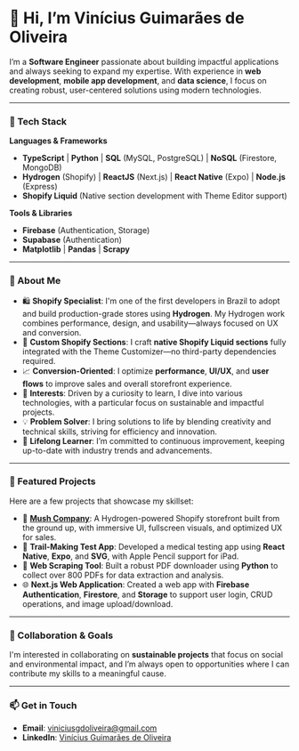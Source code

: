 # 👋 Hi, I’m Vinícius Guimarães de Oliveira

I’m a **Software Engineer** passionate about building impactful applications and always seeking to expand my expertise. With experience in **web development**, **mobile app development**, and **data science**, I focus on creating robust, user-centered solutions using modern technologies.

---

### 🚀 Tech Stack

**Languages & Frameworks**  
- **TypeScript** | **Python** | **SQL** (MySQL, PostgreSQL) | **NoSQL** (Firestore, MongoDB)  
- **Hydrogen** (Shopify) | **ReactJS** (Next.js) | **React Native** (Expo) | **Node.js** (Express)  
- **Shopify Liquid** (Native section development with Theme Editor support)

**Tools & Libraries**  
- **Firebase** (Authentication, Storage)  
- **Supabase** (Authentication)  
- **Matplotlib** | **Pandas** | **Scrapy**

---

### 🌱 About Me

- 🛍️ **Shopify Specialist**: I'm one of the first developers in Brazil to adopt and build production-grade stores using **Hydrogen**. My Hydrogen work combines performance, design, and usability—always focused on UX and conversion.
- 💼 **Custom Shopify Sections**: I craft **native Shopify Liquid sections** fully integrated with the Theme Customizer—no third-party dependencies required.
- 📈 **Conversion-Oriented**: I optimize **performance**, **UI/UX**, and **user flows** to improve sales and overall storefront experience.
- 👀 **Interests**: Driven by a curiosity to learn, I dive into various technologies, with a particular focus on sustainable and impactful projects.
- 💡 **Problem Solver**: I bring solutions to life by blending creativity and technical skills, striving for efficiency and innovation.
- 📘 **Lifelong Learner**: I’m committed to continuous improvement, keeping up-to-date with industry trends and advancements.

---

### 💼 Featured Projects

Here are a few projects that showcase my skillset:

- 🛒 [**Mush Company**](https://mush.company): A Hydrogen-powered Shopify storefront built from the ground up, with immersive UI, fullscreen visuals, and optimized UX for sales.
- 📱 **Trail-Making Test App**: Developed a medical testing app using **React Native**, **Expo**, and **SVG**, with Apple Pencil support for iPad.
- 📄 **Web Scraping Tool**: Built a robust PDF downloader using **Python** to collect over 800 PDFs for data extraction and analysis.
- 🌐 **Next.js Web Application**: Created a web app with **Firebase Authentication**, **Firestore**, and **Storage** to support user login, CRUD operations, and image upload/download.

---

### 💞️ Collaboration & Goals

I'm interested in collaborating on **sustainable projects** that focus on social and environmental impact, and I’m always open to opportunities where I can contribute my skills to a meaningful cause.

---

### 📫 Get in Touch

- **Email**: [viniciusgdoliveira@gmail.com](mailto:viniciusgdoliveira@gmail.com)  
- **LinkedIn**: [Vinícius Guimarães de Oliveira](https://www.linkedin.com/in/viniciusgdoliveira/)
